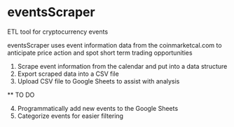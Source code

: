 # eventsScraper
ETL tool for cryptocurrency events

eventsScraper uses event information data from the coinmarketcal.com to anticipate price action and spot short term trading opportunities
  1. Scrape event information from the calendar and put into a data structure
  2. Export scraped data into a CSV file
  3. Upload CSV file to Google Sheets to assist with analysis
  
  
  ** TO DO
  
  4. Programmatically add new events to the Google Sheets
  5. Categorize events for easier filtering
